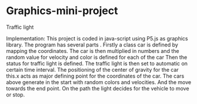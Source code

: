 # Graphics-mini-project
Traffic light

Implementation:
This project is coded in java-script using P5.js as graphics library. The program has several parts . Firstly a class car is defined by mapping the coordinates. The car is then multiplied in numbers and the random value for velocity and color is defined for each of the car 
Then the status for traffic light is defined. The traffic light is then set to automatic on certain time interval. The positioning of the center of gravity for the car this.x acts as major defining point for the coordinates of the car. The cars above generate in the start with random colors and velocities. And the move towards the end point. On the path the light decides for the vehicle to move or stop. 
